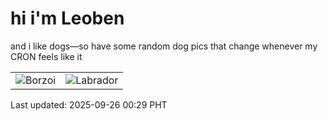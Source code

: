 # hi i'm Leoben

and i like dogs—so have some random dog pics that change whenever my CRON feels like it

|  |  |
|--------|----------|
| ![Borzoi](https://random-dog-vercel.vercel.app/api/random-borzoi?v=1758817765) | ![Labrador](https://random-dog-vercel.vercel.app/api/random-labrador?v=1758817765) |

Last updated: 2025-09-26 00:29 PHT
